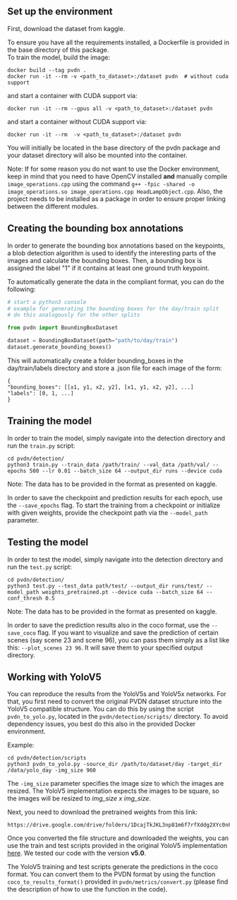 ## Set up the environment

First, download the dataset from kaggle. 


To ensure you have all the requirements installed, a Dockerfile is provided in the base 
directory of this package. \
To train the model, build the image:
```
docker build --tag pvdn .
docker run -it --rm -v <path_to_dataset>:/dataset pvdn  # without cuda support
```
and start a container with CUDA support via:
```
docker run -it --rm --gpus all -v <path_to_dataset>:/dataset pvdn
``` 
and start a container without CUDA support via:
```
docker run -it --rm  -v <path_to_dataset>:/dataset pvdn
``` 
You will initially be located in the base directory of the pvdn package and your dataset directory will also be mounted into the container.

Note: If for some reason you do not want to use the Docker environment, keep in mind that you need to have OpenCV installed **and** manually compile  `image_operations.cpp` using the command `g++ -fpic -shared -o image_operations.so image_operations.cpp HeadLampObject.cpp`. Also, the project needs to be installed as a package in order to ensure proper linking between the different modules.

## Creating the bounding box annotations

In order to generate the bounding box annotations based on the keypoints, a blob detection algorithm is used to identify the interesting parts of the images and calculate the bounding boxes. Then, a bounding box is assigned the label "1" if it contains at least one ground truth keypoint.

To automatically generate the data in the compliant format, you can do the following:
```python
# start a python3 console
# example for generating the bounding boxes for the day/train split
# do this analogously for the other splits

from pvdn import BoundingBoxDataset

dataset = BoundingBoxDataset(path="path/to/day/train")
dataset.generate_bounding_boxes()

```

This will automatically create a folder bounding_boxes in the day/train/labels directory and store a .json file for each image of the form:
```
{
"bounding_boxes": [[x1, y1, x2, y2], [x1, y1, x2, y2], ...]
"labels": [0, 1, ...]
}
```

## Training the model
In order to train the model, simply navigate into the detection directory and run the `train.py` script:

```
cd pvdn/detection/
python3 train.py --train_data /path/train/ --val_data /path/val/ --epochs 500 --lr 0.01 --batch_size 64 --output_dir runs --device cuda
```

Note: The data has to be provided in the format as presented on kaggle.


In order to save the checkpoint and prediction results for each epoch, use the 
`--save_epochs` 
flag. To start the training from a checkpoint or initialize with given weights, provide the 
checkpoint path via the `--model_path` parameter.


## Testing the model

In order to test the model, simply navigate into the detection directory and run the `test.py` script:

```
cd pvdn/detection/
python3 test.py --test_data path/test/ --output_dir runs/test/ --model_path weights_pretrained.pt --device cuda --batch_size 64 --conf_thresh 0.5
```

Note: The data has to be provided in the format as presented on kaggle.


In order to save the prediction results also in the coco format, use the `--save_coco` flag. If you want to visualize and save the prediction of certain scenes (say scene 23 and scene 96), you can pass them simply as a list like this: `--plot_scenes 23 96`. It will save them to your specified output directory.


## Working with YoloV5

You can reproduce the results from the YoloV5s and YoloV5x networks. For that, you first need to 
convert the original PVDN dataset structure into the YoloV5 compatible structure. You can do 
this by using the script `pvdn_to_yolo.py`, located in the `pvdn/detection/scripts/` directory. 
To avoid dependency issues, you best do this also in the provided Docker environment.

Example:
```
cd pvdn/detection/scripts
python3 pvdn_to_yolo.py -source_dir /path/to/dataset/day -target_dir /data/yolo_day -img_size 960
```

The `-img_size` parameter specifies the image size to which the images are resized. The YoloV5 
implementation expects the images to be square, so the images will be resized to *img_size x 
img_size*.

Next, you need to download the pretrained weights from this link:
```
https://drive.google.com/drive/folders/1DcajTkJKL3np81m6f7rfXddg2XYc0nF7
```

Once you converted the file structure and downloaded the weights, you can use the train and test scripts provided in the 
original YoloV5 implementation [here](https://github.com/ultralytics/yolov5). We
tested our code with the version **v5.0**.

The YoloV5 training and test scripts generate the predictions in the coco format. You can 
convert them to the PVDN format by using the function `coco_to_results_format()` provided in 
`pvdn/metrics/convert.py` (please find the description of how to use the function in the code).

